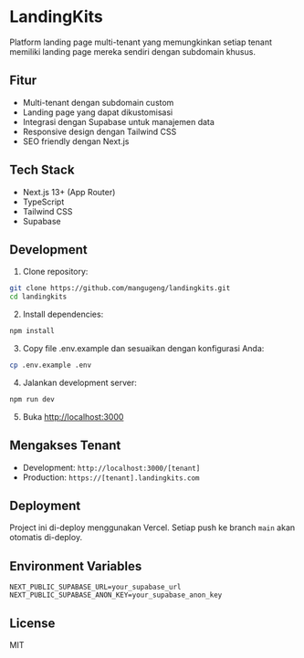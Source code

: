 # LandingKits

Platform landing page multi-tenant yang memungkinkan setiap tenant memiliki landing page mereka sendiri dengan subdomain khusus.

## Fitur

- Multi-tenant dengan subdomain custom
- Landing page yang dapat dikustomisasi
- Integrasi dengan Supabase untuk manajemen data
- Responsive design dengan Tailwind CSS
- SEO friendly dengan Next.js

## Tech Stack

- Next.js 13+ (App Router)
- TypeScript
- Tailwind CSS
- Supabase

## Development

1. Clone repository:
```bash
git clone https://github.com/mangugeng/landingkits.git
cd landingkits
```

2. Install dependencies:
```bash
npm install
```

3. Copy file .env.example dan sesuaikan dengan konfigurasi Anda:
```bash
cp .env.example .env
```

4. Jalankan development server:
```bash
npm run dev
```

5. Buka [http://localhost:3000](http://localhost:3000)

## Mengakses Tenant

- Development: `http://localhost:3000/[tenant]`
- Production: `https://[tenant].landingkits.com`

## Deployment

Project ini di-deploy menggunakan Vercel. Setiap push ke branch `main` akan otomatis di-deploy.

## Environment Variables

```env
NEXT_PUBLIC_SUPABASE_URL=your_supabase_url
NEXT_PUBLIC_SUPABASE_ANON_KEY=your_supabase_anon_key
```

## License

MIT
